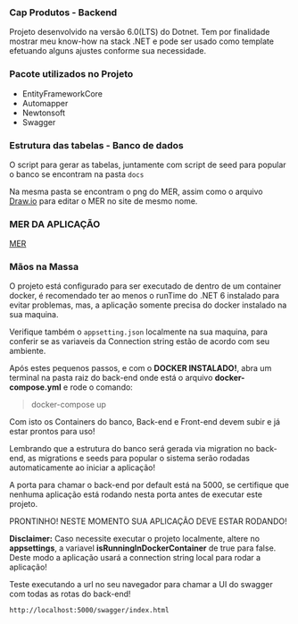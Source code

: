 

### Cap Produtos - Backend

Projeto desenvolvido na versão 6.0(LTS) do Dotnet. Tem por finalidade mostrar meu know-how na stack .NET e pode ser usado como template efetuando alguns ajustes conforme sua necessidade. 

### Pacote utilizados no Projeto

- EntityFrameworkCore
- Automapper
- Newtonsoft
- Swagger

### Estrutura das tabelas - Banco de dados

O script para gerar as tabelas, juntamente com script de seed para popular o banco se encontram na pasta `docs`

Na mesma pasta se encontram o png do MER, assim como o arquivo [Draw.io](https://app.diagrams.net) para editar o MER no site de mesmo nome.

###  MER DA APLICAÇÃO

[MER](https://github.com/W4rL0ck1/cap-backend/blob/main/docs/MER.png)


### Mãos na Massa

O projeto está configurado para ser executado de dentro de um container docker, é recomendado ter ao menos o runTime do .NET 6 instalado para evitar problemas, mas, a aplicação somente precisa do docker instalado na sua maquina.  

Verifique também  o `appsetting.json` localmente na sua maquina, para conferir se as variaveis da Connection string estão de acordo com seu ambiente. 

Após estes pequenos passos, e com o **DOCKER INSTALADO!**, abra um terminal na pasta raiz do back-end onde está o arquivo **docker-compose.yml** e rode o comando:

> docker-compose up

Com isto os Containers do banco, Back-end e Front-end devem subir e já estar prontos para uso!

Lembrando que a estrutura do banco será gerada via migration no back-end, as migrations e seeds para popular o sistema serão rodadas automaticamente ao iniciar a aplicação!

A porta para chamar o back-end por default está na 5000, se certifique que nenhuma aplicação está rodando nesta porta antes de executar este projeto.

PRONTINHO! NESTE MOMENTO SUA APLICAÇÃO DEVE ESTAR RODANDO!

**Disclaimer:** Caso necessite executar o projeto localmente, altere no **appsettings**, a variavel **isRunningInDockerContainer** de true para false. Deste modo a aplicação usará a connection string local para rodar a aplicação! 

Teste executando a url no seu navegador para chamar a UI do swagger com todas as rotas do back-end!

    http://localhost:5000/swagger/index.html
